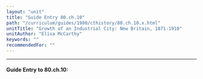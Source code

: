 ```yaml
---
layout: "unit"
title: "Guide Entry 80.ch.10"
path: "/curriculum/guides/1980/cthistory/80.ch.10.x.html"
unitTitle: "Growth of an Industrial City: New Britain, 1871-1910"
unitAuthor: "Elisa McCarthy"
keywords: ""
recommendedFor: ""
---
```

<body>
<hr/>
<h4>
Guide Entry to 80.ch.10:
</h4>
<p>
</p>
</body>